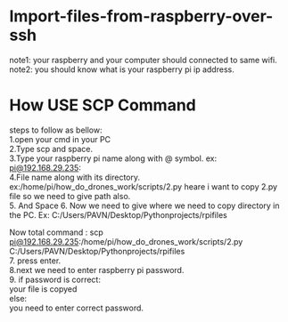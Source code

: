 # Import-files-from-raspberry-over-ssh
note1: your raspberry and your computer should connected to same wifi.<br/>
note2: you should know what is your raspberry pi ip address.<br/>
# How USE SCP Command
steps to follow as bellow:<br/>
  1.open your cmd in your PC<br/>
  2.Type scp and space.<br/>
  3.Type your raspberry pi name along with @ symbol.  ex: pi@192.168.29.235:<br/>
  4.File name along with its directory. ex:/home/pi/how_do_drones_work/scripts/2.py heare i want to copy 2.py file so we need to give path also. <br/>
  5. And Space
  6. Now we need to give where we need to copy directory in the PC.  Ex: C:/Users/PAVN/Desktop/Pythonprojects/rpifiles<br/>

  Now total command : scp pi@192.168.29.235:/home/pi/how_do_drones_work/scripts/2.py C:/Users/PAVN/Desktop/Pythonprojects/rpifiles<br/>
  7. press enter.<br/>
  8.next we need to enter raspberry pi password.<br/>
  9. if password is correct:<br/>
         your file is copyed<br/>
    else:<br/>
        you need to enter correct password.<br/>


